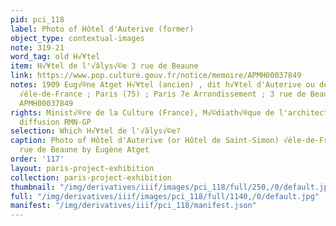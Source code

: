 ```yaml
---
pid: pci_118
label: Photo of Hôtel d'Auterive (former)
object_type: contextual-images
note: 319-21
word_tag: old H√¥tel
item: H√¥tel de l'√âlys√©e 3 rue de Beaune
link: https://www.pop.culture.gouv.fr/notice/memoire/APMH00037849
notes: 1909 Eug√®ne Atget H√¥tel (ancien) , dit h√¥tel d'Auterive ou de Saint-Simon
  √éle-de-France ; Paris (75) ; Paris 7e Arrondissement ; 3 rue de Beaune R√©f√©rence
  APMH00037849
rights: Minist√®re de la Culture (France), M√©diath√®que de l'architecture et du patrimoine,
  diffusion RMN-GP
selection: Which H√¥tel de l'√âlys√©e?
caption: Photo of Hôtel d'Auterive (or Hôtel de Saint-Simon) √éle-de-France At  3
  rue de Beaune by Eugène Atget
order: '117'
layout: paris-project-exhibition
collection: paris-project-exhibition
thumbnail: "/img/derivatives/iiif/images/pci_118/full/250,/0/default.jpg"
full: "/img/derivatives/iiif/images/pci_118/full/1140,/0/default.jpg"
manifest: "/img/derivatives/iiif/pci_118/manifest.json"
---
```

